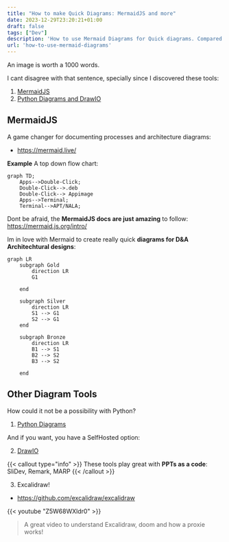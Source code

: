 ```yaml
---
title: "How to make Quick Diagrams: MermaidJS and more"
date: 2023-12-29T23:20:21+01:00
draft: false
tags: ["Dev"]
description: 'How to use Mermaid Diagrams for Quick diagrams. Compared with Python Diagrams, DrawIO'
url: 'how-to-use-mermaid-diagrams'
---
```


An image is worth a 1000 words.

I cant disagree with that sentence, specially since I discovered these tools:

1. [MermaidJS](#mermaidjs)
2. [Python Diagrams and DrawIO](#other-diagram-tools)

## MermaidJS

A game changer for documenting processes and architecture diagrams:

* https://mermaid.live/

**Example** A top down flow chart:

```
graph TD;
    Apps-->Double-Click;
    Double-Click-->.deb
    Double-Click--> Appimage
    Apps-->Terminal;
    Terminal-->APT/NALA;
```

Dont be afraid, the **MermaidJS docs are just amazing** to follow: https://mermaid.js.org/intro/

Im in love with Mermaid to create really quick **diagrams for D&A Architechtural designs**:

```mermaid
graph LR
    subgraph Gold
        direction LR
        G1
         
    end
 
    subgraph Silver
        direction LR
        S1 --> G1
        S2 --> G1
    end
 
    subgraph Bronze
        direction LR
        B1 --> S1
        B2 --> S2
        B3 --> S2
      
    end
```

## Other Diagram Tools

How could it not be a possibility with Python?
1. [Python Diagrams](https://fossengineer.com/free-diagram-tools/#python-diagrams)

And if you want, you have a SelfHosted option:

2. [DrawIO](https://fossengineer.com/selfhosting-drawio-with-docker/)

{{< callout type="info" >}}
These tools play great with **PPTs as a code**: SliDev, Remark, MARP
{{< /callout >}}

3. Excalidraw!

* https://github.com/excalidraw/excalidraw

{{< youtube "Z5W68WXldr0" >}}

<!-- 
https://www.youtube.com/watch?v=Z5W68WXldr0 -->

> A great video to understand Excalidraw, doom and how a proxie works!